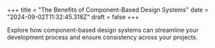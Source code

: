 +++
title = "The Benefits of Component-Based Design Systems"
date = "2024-09-02T11:32:45.318Z"
draft = false
+++

  Explore how component-based design systems can streamline your development process and ensure consistency across your projects.
        